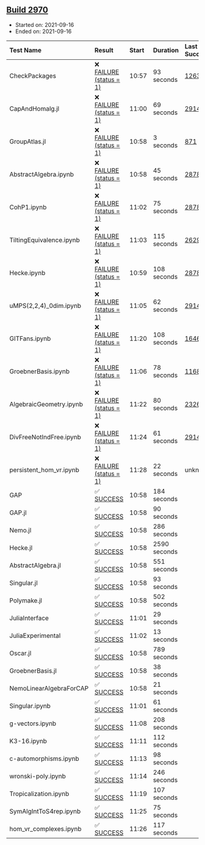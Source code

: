 ## [Build 2970](https://oscarci.mathematik.uni-kl.de/job/oscar-stable/2970/)

* Started on: 2021-09-16
* Ended on: 2021-09-16

| Test Name    | Result | Start | Duration | Last Success | First Failure |
|:-------------|:-------|:------|:---------|:-------------|:--------------|
| CheckPackages | ❌ [FAILURE (status = 1)](https://oscarci.mathematik.uni-kl.de/job/oscar-stable/2970/artifact/logs/build-2970/CheckPackages.log) | 10:57 | 93 seconds | [1263](https://oscarci.mathematik.uni-kl.de/job/oscar-stable/1263/) | [1264](https://oscarci.mathematik.uni-kl.de/job/oscar-stable/1264/) |
| CapAndHomalg.jl | ❌ [FAILURE (status = 1)](https://oscarci.mathematik.uni-kl.de/job/oscar-stable/2970/artifact/logs/build-2970/CapAndHomalg.jl.log) | 11:00 | 69 seconds | [2914](https://oscarci.mathematik.uni-kl.de/job/oscar-stable/2914/) | [2915](https://oscarci.mathematik.uni-kl.de/job/oscar-stable/2915/) |
| GroupAtlas.jl | ❌ [FAILURE (status = 1)](https://oscarci.mathematik.uni-kl.de/job/oscar-stable/2970/artifact/logs/build-2970/GroupAtlas.jl.log) | 10:58 | 3 seconds | [871](https://oscarci.mathematik.uni-kl.de/job/oscar-stable/871/) | [872](https://oscarci.mathematik.uni-kl.de/job/oscar-stable/872/) |
| AbstractAlgebra.ipynb | ❌ [FAILURE (status = 1)](https://oscarci.mathematik.uni-kl.de/job/oscar-stable/2970/artifact/logs/build-2970/AbstractAlgebra.ipynb.log) | 10:58 | 45 seconds | [2878](https://oscarci.mathematik.uni-kl.de/job/oscar-stable/2878/) | [2879](https://oscarci.mathematik.uni-kl.de/job/oscar-stable/2879/) |
| CohP1.ipynb | ❌ [FAILURE (status = 1)](https://oscarci.mathematik.uni-kl.de/job/oscar-stable/2970/artifact/logs/build-2970/CohP1.ipynb.log) | 11:02 | 75 seconds | [2878](https://oscarci.mathematik.uni-kl.de/job/oscar-stable/2878/) | [2879](https://oscarci.mathematik.uni-kl.de/job/oscar-stable/2879/) |
| TiltingEquivalence.ipynb | ❌ [FAILURE (status = 1)](https://oscarci.mathematik.uni-kl.de/job/oscar-stable/2970/artifact/logs/build-2970/TiltingEquivalence.ipynb.log) | 11:03 | 115 seconds | [2629](https://oscarci.mathematik.uni-kl.de/job/oscar-stable/2629/) | [2630](https://oscarci.mathematik.uni-kl.de/job/oscar-stable/2630/) |
| Hecke.ipynb | ❌ [FAILURE (status = 1)](https://oscarci.mathematik.uni-kl.de/job/oscar-stable/2970/artifact/logs/build-2970/Hecke.ipynb.log) | 10:59 | 108 seconds | [2878](https://oscarci.mathematik.uni-kl.de/job/oscar-stable/2878/) | [2879](https://oscarci.mathematik.uni-kl.de/job/oscar-stable/2879/) |
| uMPS(2,2,4)_0dim.ipynb | ❌ [FAILURE (status = 1)](https://oscarci.mathematik.uni-kl.de/job/oscar-stable/2970/artifact/logs/build-2970/uMPS-2-2-4-_0dim.ipynb.log) | 11:05 | 62 seconds | [2914](https://oscarci.mathematik.uni-kl.de/job/oscar-stable/2914/) | [2915](https://oscarci.mathematik.uni-kl.de/job/oscar-stable/2915/) |
| GITFans.ipynb | ❌ [FAILURE (status = 1)](https://oscarci.mathematik.uni-kl.de/job/oscar-stable/2970/artifact/logs/build-2970/GITFans.ipynb.log) | 11:20 | 108 seconds | [1646](https://oscarci.mathematik.uni-kl.de/job/oscar-stable/1646/) | [1647](https://oscarci.mathematik.uni-kl.de/job/oscar-stable/1647/) |
| GroebnerBasis.ipynb | ❌ [FAILURE (status = 1)](https://oscarci.mathematik.uni-kl.de/job/oscar-stable/2970/artifact/logs/build-2970/GroebnerBasis.ipynb.log) | 11:06 | 78 seconds | [1168](https://oscarci.mathematik.uni-kl.de/job/oscar-stable/1168/) | [1169](https://oscarci.mathematik.uni-kl.de/job/oscar-stable/1169/) |
| AlgebraicGeometry.ipynb | ❌ [FAILURE (status = 1)](https://oscarci.mathematik.uni-kl.de/job/oscar-stable/2970/artifact/logs/build-2970/AlgebraicGeometry.ipynb.log) | 11:22 | 80 seconds | [2326](https://oscarci.mathematik.uni-kl.de/job/oscar-stable/2326/) | [2327](https://oscarci.mathematik.uni-kl.de/job/oscar-stable/2327/) |
| DivFreeNotIndFree.ipynb | ❌ [FAILURE (status = 1)](https://oscarci.mathematik.uni-kl.de/job/oscar-stable/2970/artifact/logs/build-2970/DivFreeNotIndFree.ipynb.log) | 11:24 | 61 seconds | [2914](https://oscarci.mathematik.uni-kl.de/job/oscar-stable/2914/) | [2915](https://oscarci.mathematik.uni-kl.de/job/oscar-stable/2915/) |
| persistent_hom_vr.ipynb | ❌ [FAILURE (status = 1)](https://oscarci.mathematik.uni-kl.de/job/oscar-stable/2970/artifact/logs/build-2970/persistent_hom_vr.ipynb.log) | 11:28 | 22 seconds | unknown | unknown |
| GAP | ✅ [SUCCESS](https://oscarci.mathematik.uni-kl.de/job/oscar-stable/2970/artifact/logs/build-2970/GAP.log) | 10:58 | 184 seconds |  |  |
| GAP.jl | ✅ [SUCCESS](https://oscarci.mathematik.uni-kl.de/job/oscar-stable/2970/artifact/logs/build-2970/GAP.jl.log) | 10:58 | 90 seconds |  |  |
| Nemo.jl | ✅ [SUCCESS](https://oscarci.mathematik.uni-kl.de/job/oscar-stable/2970/artifact/logs/build-2970/Nemo.jl.log) | 10:58 | 286 seconds |  |  |
| Hecke.jl | ✅ [SUCCESS](https://oscarci.mathematik.uni-kl.de/job/oscar-stable/2970/artifact/logs/build-2970/Hecke.jl.log) | 10:58 | 2590 seconds |  |  |
| AbstractAlgebra.jl | ✅ [SUCCESS](https://oscarci.mathematik.uni-kl.de/job/oscar-stable/2970/artifact/logs/build-2970/AbstractAlgebra.jl.log) | 10:58 | 551 seconds |  |  |
| Singular.jl | ✅ [SUCCESS](https://oscarci.mathematik.uni-kl.de/job/oscar-stable/2970/artifact/logs/build-2970/Singular.jl.log) | 10:58 | 93 seconds |  |  |
| Polymake.jl | ✅ [SUCCESS](https://oscarci.mathematik.uni-kl.de/job/oscar-stable/2970/artifact/logs/build-2970/Polymake.jl.log) | 10:58 | 502 seconds |  |  |
| JuliaInterface | ✅ [SUCCESS](https://oscarci.mathematik.uni-kl.de/job/oscar-stable/2970/artifact/logs/build-2970/JuliaInterface.log) | 11:01 | 29 seconds |  |  |
| JuliaExperimental | ✅ [SUCCESS](https://oscarci.mathematik.uni-kl.de/job/oscar-stable/2970/artifact/logs/build-2970/JuliaExperimental.log) | 11:02 | 13 seconds |  |  |
| Oscar.jl | ✅ [SUCCESS](https://oscarci.mathematik.uni-kl.de/job/oscar-stable/2970/artifact/logs/build-2970/Oscar.jl.log) | 10:58 | 789 seconds |  |  |
| GroebnerBasis.jl | ✅ [SUCCESS](https://oscarci.mathematik.uni-kl.de/job/oscar-stable/2970/artifact/logs/build-2970/GroebnerBasis.jl.log) | 10:58 | 38 seconds |  |  |
| NemoLinearAlgebraForCAP | ✅ [SUCCESS](https://oscarci.mathematik.uni-kl.de/job/oscar-stable/2970/artifact/logs/build-2970/NemoLinearAlgebraForCAP.log) | 10:58 | 21 seconds |  |  |
| Singular.ipynb | ✅ [SUCCESS](https://oscarci.mathematik.uni-kl.de/job/oscar-stable/2970/artifact/logs/build-2970/Singular.ipynb.log) | 11:01 | 61 seconds |  |  |
| g-vectors.ipynb | ✅ [SUCCESS](https://oscarci.mathematik.uni-kl.de/job/oscar-stable/2970/artifact/logs/build-2970/g-vectors.ipynb.log) | 11:08 | 208 seconds |  |  |
| K3-16.ipynb | ✅ [SUCCESS](https://oscarci.mathematik.uni-kl.de/job/oscar-stable/2970/artifact/logs/build-2970/K3-16.ipynb.log) | 11:11 | 112 seconds |  |  |
| c-automorphisms.ipynb | ✅ [SUCCESS](https://oscarci.mathematik.uni-kl.de/job/oscar-stable/2970/artifact/logs/build-2970/c-automorphisms.ipynb.log) | 11:13 | 98 seconds |  |  |
| wronski-poly.ipynb | ✅ [SUCCESS](https://oscarci.mathematik.uni-kl.de/job/oscar-stable/2970/artifact/logs/build-2970/wronski-poly.ipynb.log) | 11:14 | 246 seconds |  |  |
| Tropicalization.ipynb | ✅ [SUCCESS](https://oscarci.mathematik.uni-kl.de/job/oscar-stable/2970/artifact/logs/build-2970/Tropicalization.ipynb.log) | 11:19 | 107 seconds |  |  |
| SymAlgIntToS4rep.ipynb | ✅ [SUCCESS](https://oscarci.mathematik.uni-kl.de/job/oscar-stable/2970/artifact/logs/build-2970/SymAlgIntToS4rep.ipynb.log) | 11:25 | 75 seconds |  |  |
| hom_vr_complexes.ipynb | ✅ [SUCCESS](https://oscarci.mathematik.uni-kl.de/job/oscar-stable/2970/artifact/logs/build-2970/hom_vr_complexes.ipynb.log) | 11:26 | 117 seconds |  |  |
